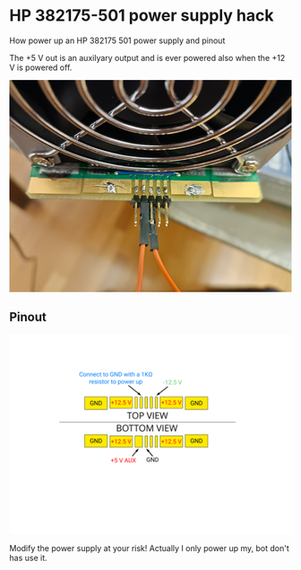 # HP 382175-501 power supply hack
How power up an HP 382175 501 power supply and pinout

The +5 V out is an auxilyary output and is ever powered also when the +12 V is powered off.

![HP 382175-501](https://raw.githubusercontent.com/bigjohnson/HP-382175-501-power-supply-hack/main/images/HP-382175-501_1.jpg)

## Pinout

![HP 382175-501](https://raw.githubusercontent.com/bigjohnson/HP-382175-501-power-supply-hack/main/images/hp-382175-501x.svg)

Modify the power supply at your risk! Actually I only power up my, bot don't has use it.
